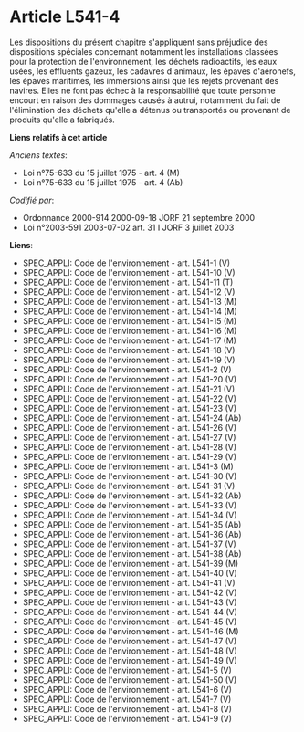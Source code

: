# Article L541-4

Les dispositions du présent chapitre s'appliquent sans préjudice des dispositions spéciales concernant notamment les
installations classées pour la protection de l'environnement, les déchets radioactifs, les eaux usées, les effluents gazeux,
les cadavres d'animaux, les épaves d'aéronefs, les épaves maritimes, les immersions ainsi que les rejets provenant des
navires. Elles ne font pas échec à la responsabilité que toute personne encourt en raison des dommages causés à autrui,
notamment du fait de l'élimination des déchets qu'elle a détenus ou transportés ou provenant de produits qu'elle a fabriqués.

**Liens relatifs à cet article**

_Anciens textes_:

  - Loi n°75-633 du 15 juillet 1975 - art. 4 (M)
  - Loi n°75-633 du 15 juillet 1975 - art. 4 (Ab)

_Codifié par_:

  - Ordonnance 2000-914 2000-09-18 JORF 21 septembre 2000
  - Loi n°2003-591 2003-07-02 art. 31 I JORF 3 juillet 2003

**Liens**:

  - SPEC_APPLI: Code de l'environnement - art. L541-1 (V)
  - SPEC_APPLI: Code de l'environnement - art. L541-10 (V)
  - SPEC_APPLI: Code de l'environnement - art. L541-11 (T)
  - SPEC_APPLI: Code de l'environnement - art. L541-12 (V)
  - SPEC_APPLI: Code de l'environnement - art. L541-13 (M)
  - SPEC_APPLI: Code de l'environnement - art. L541-14 (M)
  - SPEC_APPLI: Code de l'environnement - art. L541-15 (M)
  - SPEC_APPLI: Code de l'environnement - art. L541-16 (M)
  - SPEC_APPLI: Code de l'environnement - art. L541-17 (M)
  - SPEC_APPLI: Code de l'environnement - art. L541-18 (V)
  - SPEC_APPLI: Code de l'environnement - art. L541-19 (V)
  - SPEC_APPLI: Code de l'environnement - art. L541-2 (V)
  - SPEC_APPLI: Code de l'environnement - art. L541-20 (V)
  - SPEC_APPLI: Code de l'environnement - art. L541-21 (V)
  - SPEC_APPLI: Code de l'environnement - art. L541-22 (V)
  - SPEC_APPLI: Code de l'environnement - art. L541-23 (V)
  - SPEC_APPLI: Code de l'environnement - art. L541-24 (Ab)
  - SPEC_APPLI: Code de l'environnement - art. L541-26 (V)
  - SPEC_APPLI: Code de l'environnement - art. L541-27 (V)
  - SPEC_APPLI: Code de l'environnement - art. L541-28 (V)
  - SPEC_APPLI: Code de l'environnement - art. L541-29 (V)
  - SPEC_APPLI: Code de l'environnement - art. L541-3 (M)
  - SPEC_APPLI: Code de l'environnement - art. L541-30 (V)
  - SPEC_APPLI: Code de l'environnement - art. L541-31 (V)
  - SPEC_APPLI: Code de l'environnement - art. L541-32 (Ab)
  - SPEC_APPLI: Code de l'environnement - art. L541-33 (V)
  - SPEC_APPLI: Code de l'environnement - art. L541-34 (V)
  - SPEC_APPLI: Code de l'environnement - art. L541-35 (Ab)
  - SPEC_APPLI: Code de l'environnement - art. L541-36 (Ab)
  - SPEC_APPLI: Code de l'environnement - art. L541-37 (V)
  - SPEC_APPLI: Code de l'environnement - art. L541-38 (Ab)
  - SPEC_APPLI: Code de l'environnement - art. L541-39 (M)
  - SPEC_APPLI: Code de l'environnement - art. L541-40 (V)
  - SPEC_APPLI: Code de l'environnement - art. L541-41 (V)
  - SPEC_APPLI: Code de l'environnement - art. L541-42 (V)
  - SPEC_APPLI: Code de l'environnement - art. L541-43 (V)
  - SPEC_APPLI: Code de l'environnement - art. L541-44 (V)
  - SPEC_APPLI: Code de l'environnement - art. L541-45 (V)
  - SPEC_APPLI: Code de l'environnement - art. L541-46 (M)
  - SPEC_APPLI: Code de l'environnement - art. L541-47 (V)
  - SPEC_APPLI: Code de l'environnement - art. L541-48 (V)
  - SPEC_APPLI: Code de l'environnement - art. L541-49 (V)
  - SPEC_APPLI: Code de l'environnement - art. L541-5 (V)
  - SPEC_APPLI: Code de l'environnement - art. L541-50 (V)
  - SPEC_APPLI: Code de l'environnement - art. L541-6 (V)
  - SPEC_APPLI: Code de l'environnement - art. L541-7 (V)
  - SPEC_APPLI: Code de l'environnement - art. L541-8 (V)
  - SPEC_APPLI: Code de l'environnement - art. L541-9 (V)
